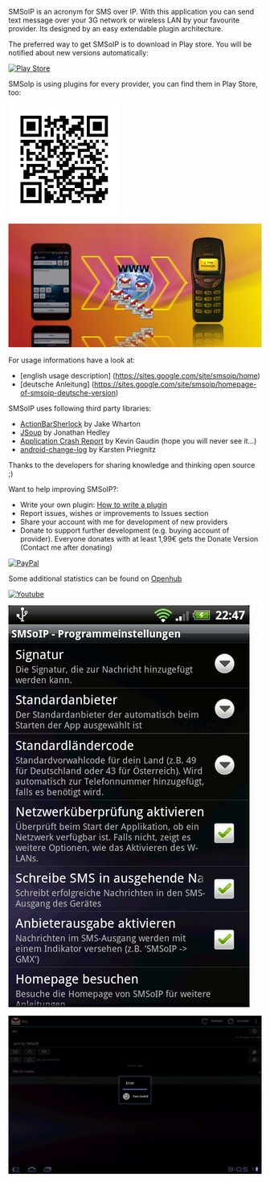 SMSoIP is an acronym for SMS over IP. With this application you can send text message over your 3G network or wireless LAN by your favourite provider. Its designed by an easy extendable plugin architecture.

The preferred way to get SMSoIP is to download in Play store. You will be notified about new versions automatically:

[![Play Store](http://www.android.com/images/brand/android_app_on_play_logo_large.png)](https://play.google.com/store/apps/details?id=de.christl.smsoip)

SMSoIp is using plugins for every provider, you can find them in Play Store, too:

[![Search](https://raw.githubusercontent.com/dchristl/smsoip/master/wiki/qr_code.jpg)](https://play.google.com/store/search?q=smsoip)

![Ad graphics](https://raw.githubusercontent.com/dchristl/smsoip/master/wiki/resources/icons/functional_graphic.png)

For usage informations have a look at:

* [english usage description] (https://sites.google.com/site/smsoip/home)
* [deutsche Anleitung] (https://sites.google.com/site/smsoip/homepage-of-smsoip-deutsche-version)


SMSoIP uses following third party libraries:

* [ActionBarSherlock](http://actionbarsherlock.com/index.html)  by Jake Wharton
* [JSoup](http://jsoup.org/) by Jonathan Hedley
* [Application Crash Report](http://acra.ch/) by Kevin Gaudin (hope you will never see it...)
* [android-change-log](http://petoria.de/android-change-log/) by Karsten Priegnitz

Thanks to the developers for sharing knowledge and thinking open source ;)

Want to help improving SMSoIP?:

* Write your own plugin: [How to write a plugin](wiki/HowToWriteAPlugin.md)
* Report issues, wishes or improvements to Issues section
* Share your account with me for development of new providers
* Donate to support further development (e.g. buying account of provider). Everyone donates with at least 1,99€ gets the Donate Version (Contact me after donating)

[![PayPal](https://www.paypal.com/en_US/i/btn/btn_donateCC_LG.gif)](https://www.paypal.com/cgi-bin/webscr?cmd=_s-xclick&hosted_button_id=KKH87ZMQP7SJJ)


Some additional statistics can be found on [Openhub](https://www.openhub.net/p/smsoip)

[![Youtube](http://img.youtube.com/vi/tcr87tEPUao/0.jpg)](https://www.youtube.com/watch?v=tcr87tEPUao)

![Animation Phone](https://raw.githubusercontent.com/dchristl/smsoip/master/wiki/animation.gif)

![Animation Talet](https://raw.githubusercontent.com/dchristl/smsoip/master/wiki/animation_tablet.gif)

